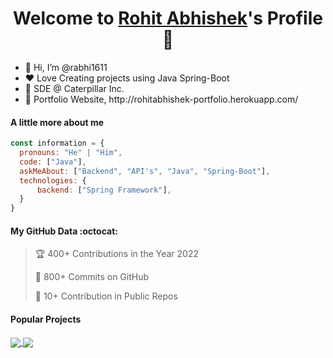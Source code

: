 <p align="center">
  <h1 align="center">Welcome to <a href="https://github.com/MrBlueBird2">Rohit Abhishek</a>'s Profile 👋</h1>
</p>
<ul>
  <li>👋 Hi, I’m @rabhi1611</li>
  <li>❤️ Love Creating projects using Java Spring-Boot</li>
  <li>🌱 SDE @ Caterpillar Inc.</li>
  <li>🧐 Portfolio Website, http://rohitabhishek-portfolio.herokuapp.com/</li>
</ul>

#### A little more about me
```javascript
const information = {
  pronouns: "He" | "Him",
  code: ["Java"],
  askMeAbout: ["Backend", "API's", "Java", "Spring-Boot"],
  technologies: {
      backend: ["Spring Framework"],
  }
}
```

#### My GitHub Data :octocat:
> 🏆 400+ Contributions in the Year 2022
 > 
> 📜 800+ Commits on GitHub
 > 
> 🔑 10+ Contribution in Public Repos
 > 

#### Popular Projects
<a href="https://github.com/rabhi1611/rohit-portfolio-django">
  <!-- Change the `github-readme-stats.anuraghazra1.vercel.app` to `github-readme-stats.vercel.app`  -->
  <img align="center" src="https://github-readme-stats.anuraghazra1.vercel.app/api/pin/?username=rabhi1611&repo=blog_App&theme=onedark" />
</a>    
<a href="https://github.com/rabhi1611/blog_App">
  <!-- Change the `github-readme-stats.anuraghazra1.vercel.app` to `github-readme-stats.vercel.app`  -->
  <img align="center" src="https://github-readme-stats.anuraghazra1.vercel.app/api/pin/?username=rabhi1611&repo=rohit-portfolio-django&theme=onedark"/>
</a>

